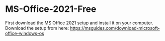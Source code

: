 # MS-Office-2021-Free
First download the MS Office 2021 setup and install it on your computer. Download the setup from here: https://msguides.com/download-microsoft-office-windows-os
